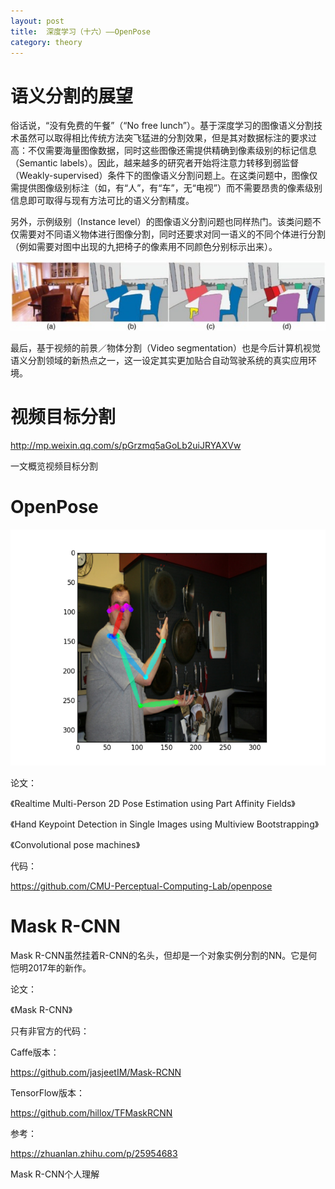 ```yaml
---
layout: post
title:  深度学习（十六）——OpenPose
category: theory 
---
```


# 语义分割的展望

俗话说，“没有免费的午餐”（“No free lunch”）。基于深度学习的图像语义分割技术虽然可以取得相比传统方法突飞猛进的分割效果，但是其对数据标注的要求过高：不仅需要海量图像数据，同时这些图像还需提供精确到像素级别的标记信息（Semantic labels）。因此，越来越多的研究者开始将注意力转移到弱监督（Weakly-supervised）条件下的图像语义分割问题上。在这类问题中，图像仅需提供图像级别标注（如，有“人”，有“车”，无“电视”）而不需要昂贵的像素级别信息即可取得与现有方法可比的语义分割精度。

另外，示例级别（Instance level）的图像语义分割问题也同样热门。该类问题不仅需要对不同语义物体进行图像分割，同时还要求对同一语义的不同个体进行分割（例如需要对图中出现的九把椅子的像素用不同颜色分别标示出来）。

![](/images/article/Instance_level.jpg)

最后，基于视频的前景／物体分割（Video segmentation）也是今后计算机视觉语义分割领域的新热点之一，这一设定其实更加贴合自动驾驶系统的真实应用环境。

# 视频目标分割

http://mp.weixin.qq.com/s/pGrzmq5aGoLb2uiJRYAXVw

一文概览视频目标分割

# OpenPose

![](/images/article/openpose.png)

论文：

《Realtime Multi-Person 2D Pose Estimation using Part Affinity Fields》

《Hand Keypoint Detection in Single Images using Multiview Bootstrapping》

《Convolutional pose machines》

代码：

https://github.com/CMU-Perceptual-Computing-Lab/openpose

# Mask R-CNN

Mask R-CNN虽然挂着R-CNN的名头，但却是一个对象实例分割的NN。它是何恺明2017年的新作。

论文：

《Mask R-CNN》

只有非官方的代码：

Caffe版本：

https://github.com/jasjeetIM/Mask-RCNN

TensorFlow版本：

https://github.com/hillox/TFMaskRCNN

参考：

https://zhuanlan.zhihu.com/p/25954683

Mask R-CNN个人理解